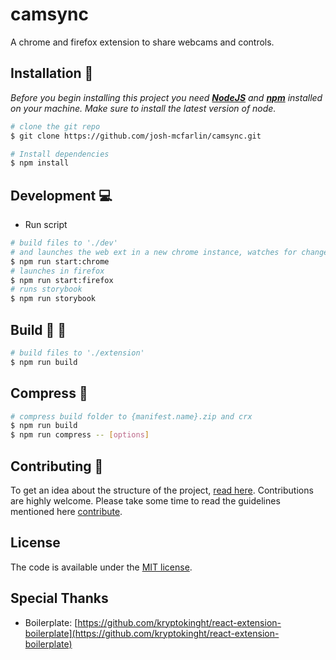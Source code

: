 # camsync
A chrome and firefox extension to share webcams and controls.

## Installation :checkered_flag:

*Before you begin installing this project you need [**NodeJS**](https://nodejs.org/en/) and [**npm**](https://www.npmjs.com/get-npm) installed on your machine. Make sure to install the latest version of node.*

```bash
# clone the git repo
$ git clone https://github.com/josh-mcfarlin/camsync.git

# Install dependencies
$ npm install
```

## Development :computer:

* Run script
```bash
# build files to './dev' 
# and launches the web ext in a new chrome instance, watches for changes and updates
$ npm run start:chrome
# launches in firefox
$ npm run start:firefox
# runs storybook
$ npm run storybook
```

## Build :wrench: :hammer:

```bash
# build files to './extension'
$ npm run build
```


## Compress :nut_and_bolt: 

```bash
# compress build folder to {manifest.name}.zip and crx
$ npm run build
$ npm run compress -- [options]
```

## Contributing :tada:

To get an idea about the structure of the project, [read here](CODETOUR.md).
Contributions are highly welcome. Please take some time to read the guidelines mentioned here [contribute](CONTRIBUTING.md).

## License

The code is available under the [MIT license](LICENSE).

## Special Thanks

* Boilerplate: [https://github.com/kryptokinght/react-extension-boilerplate](https://github.com/kryptokinght/react-extension-boilerplate)
